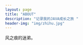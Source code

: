 ```yaml
---
layout: page
title: "ABOUT"
description: "记录我的JAVA成长之旅 " 
header-img: "img/zhihu.jpg"
---
```


风之痕的迷弟。





